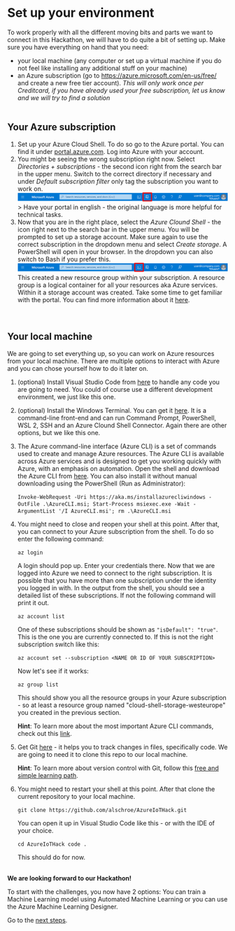 # Set up your environment

To work properly with all the different moving bits and parts we want to connect in this Hackathon, we will have to do quite a bit of setting up. Make sure you have everything on hand that you need:

- your local machine (any computer or set up a virtual machine if you do not feel like installing any additional stuff on your machine)
- an Azure subscription (go to https://azure.microsoft.com/en-us/free/ and create a new free tier account). *This will only work once per Creditcard, if you have already used your free subscription, let us know and we will try to find a solution*
  <br>
  <br>

## Your Azure subscription

1. Set up your Azure Cloud Shell. To do so go to the Azure portal. You can find it under [portal.azure.com](https://portal.azure.com). Log into Azure with your account.
1. You might be seeing the wrong subscription right now. Select _Directories + subscriptions_ - the second icon right from the search bar in the upper menu. Switch to the correct directory if necessary and under _Default subscription filter_ only tag the subscription you want to work on.
   ![Image of the upper bar in the Azure portal with focus on the Directories + subscriptions icon](/images/00portalsub.png) > Have your portal in english - the original language is more helpful for technical tasks.
1. Now that you are in the right place, select the _Azure Clound Shell_ - the icon right next to the search bar in the upper menu. You will be prompted to set up a storage account. Make sure again to use the correct subscription in the dropdown menu and select _Create storage_. A PowerShell will open in your browser. In the dropdown you can also switch to Bash if you prefer this.
   ![Image of the upper bar in the Azure portal with focus on the Cloud Shell icon](/images/00portalshell.png)
   This created a new resource group within your subscription. A resource group is a logical container for all your resources aka Azure services. Within it a storage account was created.
   Take some time to get familiar with the portal. You can find more information about it [here](https://docs.microsoft.com/en-us/azure/azure-portal/azure-portal-overview). <br>
   <br>
   <br>

## Your local machine

We are going to set everything up, so you can work on Azure resources from your local machine. There are multiple options to interact with Azure and you can chose yourself how to do it later on.

1. (optional) Install Visual Studio Code from [here](https://code.visualstudio.com/Download) to handle any code you are going to need. You could of course use a different development environment, we just like this one.
1. (optional) Install the Windows Terminal. You can get it [here](https://www.microsoft.com/en-us/p/windows-terminal/9n0dx20hk701?activetab=pivot:overviewtab). It is a command-line front-end and can run Command Prompt, PowerShell, WSL 2, SSH and an Azure Clound Shell Connector. Again there are other options, but we like this one.
1. The Azure command-line interface (Azure CLI) is a set of commands used to create and manage Azure resources. The Azure CLI is available across Azure services and is designed to get you working quickly with Azure, with an emphasis on automation. Open the shell and download the Azure CLI from [here](https://docs.microsoft.com/en-us/cli/azure/install-azure-cli-windows?tabs=azure-cli). You can also install it without manual downloading using the PowerShell (Run as Administrator):
   ```shell
   Invoke-WebRequest -Uri https://aka.ms/installazurecliwindows -OutFile .\AzureCLI.msi; Start-Process msiexec.exe -Wait -ArgumentList '/I AzureCLI.msi'; rm .\AzureCLI.msi
   ```
1. You might need to close and reopen your shell at this point. After that, you can connect to your Azure subscription from the shell. To do so enter the following command:

   ```shell
   az login
   ```

   A login should pop up. Enter your credentials there. Now that we are logged into Azure we need to connect to the right subscription. It is possible that you have more than one subscription under the identity you logged in with. In the output from the shell, you should see a detailed list of these subscriptions. If not the following command will print it out.

   ```shell
   az account list
   ```

   One of these subscriptions should be shown as `"isDefault": "true"`. This is the one you are currently connected to. If this is not the right subscription switch like this:

   ```shell
   az account set --subscription <NAME OR ID OF YOUR SUBSCRIPTION>
   ```

   Now let's see if it works:

   ```shell
   az group list
   ```

   This should show you all the resource groups in your Azure subscription - so at least a resource group named "cloud-shell-storage-westeurope" you created in the previous section.

   **Hint**: To learn more about the most important Azure CLI commands, check out this [link](https://docs.microsoft.com/en-us/cli/azure/get-started-with-azure-cli).

1. Get Git [here](https://git-scm.com/downloads) - it helps you to track changes in files, specifically code. We are going to need it to clone this repo to our local machine.

   **Hint**: To learn more about version control with Git, follow this [free and simple learning path](https://docs.microsoft.com/en-us/learn/modules/intro-to-git/).

1. You might need to restart your shell at this point. After that clone the current repository to your local machine.

   ```shell
   git clone https://github.com/alschroe/AzureIoTHack.git
   ```

   You can open it up in Visual Studio Code like this - or with the IDE of your choice.

   ```shell
   cd AzureIoTHack code .
   ```

   This should do for now. <br>
   <br>

**We are looking forward to our Hackathon!**

To start with the challenges, you now have 2 options:
You can train a Machine Learning model using Automated Machine Learning or you can use the Azure Machine Learning Designer.

Go to the [next steps](./01_emu_ml.md).

